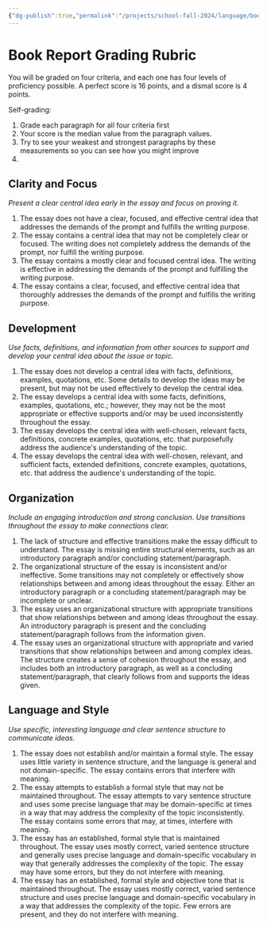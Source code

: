 ```yaml
---
{"dg-publish":true,"permalink":"/projects/school-fall-2024/language/book-report-rubric/"}
---
```



# Book Report Grading Rubric

You will be graded on four criteria, and each one has four levels of proficiency possible. A perfect score is 16 points, and a dismal score is 4 points.

Self-grading:
1. Grade each paragraph for all four criteria first
2. Your score is the median value from the paragraph values.
3. Try to see your weakest and strongest paragraphs by these measurements so you can see how you might improve
4. 

## Clarity and Focus

*Present a clear central idea early in the essay and focus on proving it.*

1. The essay does not have a clear, focused, and effective central idea that addresses the demands of the prompt and fulfills the writing purpose.
2. The essay contains a central idea that may not be completely clear or focused. The writing does not completely address the demands of the prompt, nor fulfill the writing purpose.
3. The essay contains a mostly clear and focused central idea. The writing is effective in addressing the demands of the prompt and fulfilling the writing purpose.
4. The essay contains a clear, focused, and effective central idea that thoroughly addresses the demands of the prompt and fulfills the writing purpose.
## Development

*Use facts, definitions, and information from other sources to support and develop your central idea about the issue or topic.*

1. The essay does not develop a central idea with facts, definitions, examples, quotations, etc. Some details to develop the ideas may be present, but may not be used effectively to develop the central idea.
2. The essay develops a central idea with some facts, definitions, examples, quotations, etc.; however, they may not be the most appropriate or effective supports and/or may be used inconsistently throughout the essay.
3. The essay develops the central idea with well-chosen, relevant facts, definitions, concrete examples, quotations, etc. that purposefully address the audience's understanding of the topic.
4. The essay develops the central idea with well-chosen, relevant, and sufficient facts, extended definitions, concrete examples, quotations, etc. that address the audience's understanding of the topic.

## Organization

*Include an engaging introduction and strong conclusion. Use transitions throughout the essay to make connections clear.*

1. The lack of structure and effective transitions make the essay difficult to understand. The essay is missing entire structural elements, such as an introductory paragraph and/or concluding statement/paragraph.
2. The organizational structure of the essay is inconsistent and/or ineffective. Some transitions may not completely or effectively show relationships between and among ideas throughout the essay. Either an introductory paragraph or a concluding statement/paragraph may be incomplete or unclear.
3. The essay uses an organizational structure with appropriate transitions that show relationships between and among ideas throughout the essay. An introductory paragraph is present and the concluding statement/paragraph follows from the information given.
4. The essay uses an organizational structure with appropriate and varied transitions that show relationships between and among complex ideas. The structure creates a sense of cohesion throughout the essay, and includes both an introductory paragraph, as well as a concluding statement/paragraph, that clearly follows from and supports the ideas given.
## Language and Style

*Use specific, interesting language and clear sentence structure to communicate ideas.*

1. The essay does not establish and/or maintain a formal style. The essay uses little variety in sentence structure, and the language is general and not domain-specific. The essay contains errors that interfere with meaning.
2. The essay attempts to establish a formal style that may not be maintained throughout. The essay attempts to vary sentence structure and uses some precise language that may be domain-specific at times in a way that may address the complexity of the topic inconsistently. The essay contains some errors that may, at times, interfere with meaning.
3. The essay has an established, formal style that is maintained throughout. The essay uses mostly correct, varied sentence structure and generally uses precise language and domain-specific vocabulary in way that generally addresses the complexity of the topic. The essay may have some errors, but they do not interfere with meaning.
4.  The essay has an established, formal style and objective tone that is maintained throughout. The essay uses mostly correct, varied sentence structure and uses precise language and domain-specific vocabulary in a way that addresses the complexity of the topic. Few errors are present, and they do not interfere with meaning.
